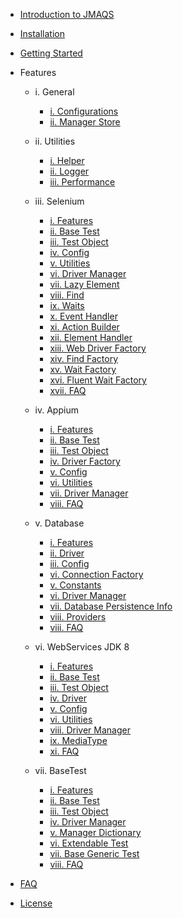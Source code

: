 - [Introduction to JMAQS ](JMAQS_1/Introduction.md)


- [Installation](JMAQS_1/ComingSoon.md)
- [Getting Started](JMAQS_1/ComingSoon.md)

- Features

	- i. General
		- [i. Configurations](JMAQS_1/ComingSoon.md)
		- [ii. Manager Store](JMAQS_1/ComingSoon.md)

	- ii. Utilities
		- [i. Helper](JMAQS_1/ComingSoon.md)
		- [ii. Logger](JMAQS_1/utilties/Logger.md)
		- [iii. Performance](JMAQS_1/ComingSoon.md)

	- iii. Selenium
		- [i. Features](JMAQS_1/Selenium/SeleniumFeatures.md)
        - [ii. Base Test](JMAQS_1/Selenium/SeleniumBaseTest.md)
        - [iii. Test Object](JMAQS_1/Selenium/SeleniumTestObject.md)
        - [iv. Config](JMAQS_1/Selenium/SeleniumConfig.md)
        - [v. Utilities](JMAQS_1/Selenium/SeleniumUtilities.md)
        - [vi. Driver Manager](JMAQS_1/Selenium/SeleniumDriverManager.md)
        - [vii. Lazy Element](JMAQS_1/ComingSoon.md)
        - [viii. Find](JMAQS_1/Selenium/UIFind.md)
        - [ix. Waits](JMAQS_1/Selenium/UIWait.md)
        - [x. Event Handler](JMAQS_1/Selenium/EventHandler.md)
        - [xi. Action Builder](JMAQS_1/Selenium/ActionBuilder.md)
        - [xii. Element Handler](JMAQS_1/Selenium/ElementHandler.md)         
        - [xiii. Web Driver Factory](JMAQS_1/Selenium/WebDriverFactory.md)       
        - [xiv. Find Factory](JMAQS_1/Selenium/UIFindFactory.md)
        - [xv. Wait Factory](JMAQS_1/Selenium/UIWaitFactory.md)
        - [xvi. Fluent Wait Factory](JMAQS_1/Selenium/FluentWaitFactory.md)
        - [xvii. FAQ](JMAQS_1/Selenium/SeleniumFAQ.md)

	- iv. Appium
		- [i. Features](JMAQS_1/Appium/AppiumFeatures.md)
        - [ii. Base Test](JMAQS_1/Appium/AppiumBaseTest.md)
        - [iii. Test Object](JMAQS_1/Appium/AppiumTestObject.md)
        - [iv. Driver Factory](JMAQS_1/Appium/AppiumDriverFactory.md)
        - [v. Config](JMAQS_1/Appium/AppiumConfig.md)
        - [vi. Utilities](JMAQS_1/Appium/AppiumUtilities.md)
        - [vii. Driver Manager](JMAQS_1/Appium/MobileDriverManager.md)
        - [viii. FAQ](JMAQS_1/Appium/AppiumFAQ.md)

	- v. Database
		- [i. Features](JMAQS_1/database/DatabaseFeatures.md)
        - [ii. Driver](JMAQS_1/database/DatabaseDriver.md)
        - [iii. Config](JMAQS_1/database/DatabaseConfig.md)
        - [vi. Connection Factory](JMAQS_1/database/ConnectionFactory.md)
        - [v. Constants](JMAQS_1/database/Constants.md)
        - [vi. Driver Manager](JMAQS_1/database/DatabaseDriverManager.md)
        - [vii. Database Persistence Info](JMAQS_1/database/DatabasePersistenceUnitInfo.md)
        - [viii. Providers](JMAQS_1/database/Providers.md)
        - [viii. FAQ](JMAQS_1/database/DatabaseFAQ.md)
              
	- vi. WebServices JDK 8
		- [i. Features](JMAQS_1/WebService/WebServiceFeatures.md)
        - [ii. Base Test](JMAQS_1/WebService/WebServiceBaseTest.md)
        - [iii. Test Object](JMAQS_1/WebService/WebServiceTestObject.md)
        - [iv. Driver](JMAQS_1/WebService/WebServiceDriver.md)
        - [v. Config](JMAQS_1/WebService/WebServiceConfig.md)
        - [vi. Utilities](JMAQS_1/WebService/WebServiceUtilities.md)
        - [viii. Driver Manager](JMAQS_1/WebService/WebServiceDriverManager.md)
        - [ix. MediaType](JMAQS_1/WebService/MediaType.md)
        - [xi. FAQ](JMAQS_1/WebService/WebServiceFAQ.md)

	- vii. BaseTest
		- [i. Features](JMAQS_1/Base/BaseFeatures.md)
        - [ii. Base Test](JMAQS_1/Base/BaseTest.md)
        - [iii. Test Object](JMAQS_1/Base/BaseTestObject.md)
        - [iv. Driver Manager](JMAQS_1/Base/DriverManager.md)	
        - [v. Manager Dictionary](JMAQS_1/Base/ManagerDictionary.md)
        - [vi. Extendable Test](JMAQS_1/Base/BaseExtendableTest.md)
        - [vii. Base Generic Test](JMAQS_1/Base/BaseGenericTest.md)
        - [viii. FAQ](JMAQS_1/Base/BaseFAQ.md)

- [FAQ](JMAQS_1/ComingSoon.md)
- [License](JMAQS_1/License.md)